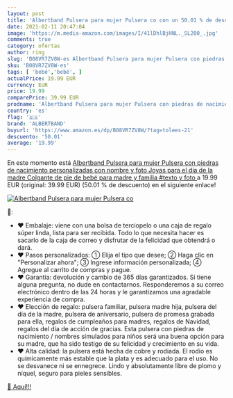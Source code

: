 ```yaml
---
layout: post
title: 'Albertband Pulsera para mujer Pulsera co con un 50.01 % de descuento'
date: 2021-02-11 20:47:04
image: 'https://m.media-amazon.com/images/I/41lDhlBjHNL._SL200_.jpg'
comments: true
category: ofertas
author: ring
slug: 'B08VR7ZV8W-es Albertband Pulsera para mujer Pulsera con piedras de...'
sku: 'B08VR7ZV8W-es'
tags: [ 'bebé','bebé', ]
actualPrice: 19.99 EUR
currency: EUR
price: 19.99
comparePrice: 39.99 EUR
prodname: 'Albertband Pulsera para mujer Pulsera con piedras de nacimiento personalizadas con nombre y foto Joyas para el día de la madre Colgante de pie de bebé para madre y familia  #texto y foto '
country: 'es'
flag: '🇪🇸'
brand: 'ALBERTBAND'
buyurl: 'https://www.amazon.es/dp/B08VR7ZV8W/?tag=tolees-21'
descuento: '50.01'
average: '19.99'
---
```


En este momento está [Albertband Pulsera para mujer Pulsera con piedras de nacimiento personalizadas con nombre y foto Joyas para el día de la madre Colgante de pie de bebé para madre y familia  #texto y foto ](https://www.amazon.es/dp/B08VR7ZV8W/?tag=tolees-21) a 19.99 EUR (original: 39.99 EUR) (50.01 %  de descuento) en el siguiente enlace!

[![Albertband Pulsera para mujer Pulsera co](https://m.media-amazon.com/images/I/41lDhlBjHNL._SL200_.jpg)](https://www.amazon.es/dp/B08VR7ZV8W/?tag=tolees-21)

🔎:

- ❤️ Embalaje: viene con una bolsa de terciopelo o una caja de regalo súper linda, lista para ser recibida. Todo lo que necesita hacer es sacarlo de la caja de correo y disfrutar de la felicidad que obtendrá o dará.
- ❤️ Pasos personalizados: ① Elija el tipo que desee; ② Haga clic en "Personalizar ahora"; ③ Ingrese información personalizada; ④ Agregue al carrito de compras y pague.
- ❤️ Garantía: devolución y cambio de 365 días garantizados. Si tiene alguna pregunta, no dude en contactarnos. Responderemos a su correo electrónico dentro de las 24 horas y le garantizamos una agradable experiencia de compra.
- ❤️ Elección de regalo: pulsera familiar, pulsera madre hija, pulsera del día de la madre, pulsera de aniversario, pulsera de promesa grabada para ella, regalos de cumpleaños para madres, regalos de Navidad, regalos del día de acción de gracias. Esta pulsera con piedras de nacimiento / nombres simulados para niños será una buena opción para su madre, que ha sido testigo de su felicidad y crecimiento en su vida.
- ❤️ Alta calidad: la pulsera está hecha de cobre y rodiada. El rodio es químicamente más estable que la plata y es adecuado para el uso. No se desvanece ni se ennegrece. Lindo y absolutamente libre de plomo y níquel, seguro para pieles sensibles.

[🛒 Aquí!!!](https://www.amazon.es/dp/B08VR7ZV8W/?tag=tolees-21)
